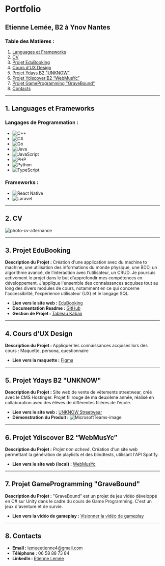 # Portfolio
## Etienne Lemée, B2 à Ynov Nantes

### Table des Matières :
1. [Languages et Frameworks](#1-languages-et-frameworks)
2. [CV](#2-cv)
3. [Projet EduBooking](#3-projet-edubooking)
4. [Cours d'UX Design](#4-cours-dux-design)
5. [Projet Ydays B2 "UNKNOW"](#5-projet-ydays-b2-unknow)
6. [Projet Ydiscover B2 “WebMusYc”](#6-projet-ydiscover-b2-webmusyc)
7. [Projet GameProgramming "GraveBound"](#7-projet-gameprogramming-gravebound)
8. [Contacts](#8-contacts)

---

## 1. Languages et Frameworks

### Langages de Programmation :
- ![C++](https://img.shields.io/badge/C++-14-red)
- ![C#](https://img.shields.io/badge/C%23-.NET_6-blue)
- ![Go](https://img.shields.io/badge/Go-1.17-blue)
- ![Java](https://img.shields.io/badge/Java-11-red)
- ![JavaScript](https://img.shields.io/badge/JavaScript-ES6-yellow)
- ![PHP](https://img.shields.io/badge/PHP-%5E7.4-blue)
- ![Python](https://img.shields.io/badge/Python-3.9.7-blue)
- ![TypeScript](https://img.shields.io/badge/TypeScript-4.4.3-blue)

### Frameworks :
- ![React Native](https://img.shields.io/badge/React_Native-0.66.3-green)
- ![Laravel](https://img.shields.io/badge/Laravel-v8-red)

---

## 2. CV

![photo-cv-alternance](https://github.com/EtienneLm/Portfolio/assets/112947657/47a6805b-48c4-4668-ab13-2db9bc15de48)

---

## 3. Projet EduBooking
**Description du Projet :** Création d'une application avec du machine to machine, une utilisation des informations du monde physique, une BDD, un algorithme avancé, de l’interaction avec l’utilisateur, un CRUD. Je poursuis activement le projet dans le but d'approfondir mes compétences en développement. J'applique l'ensemble des connaissances acquises tout au long des divers modules de cours, notamment en ce qui concerne l'accessibilité, l'expérience utilisateur (UX) et le langage SQL.

- **Lien vers le site web :** [EduBooking](https://edubooking.000webhostapp.com)
- **Documentation Readme :** [GitHub](https://github.com/EtienneLm/Projet-EduBooking-B2)
- **Gestion de Projet :** [Tableau Kaban](https://github.com/users/EtienneLm/projects/2)

---

## 4. Cours d'UX Design
**Description du Projet :** Appliquer les connaissances acquises lors des cours : Maquette, persona, questionnaire 
- **Lien vers la maquette :** [Figma](https://www.figma.com/design/CslSiGrZHYO7bjdchYZAUi/Ynov-UX-Projet-FreePrints?node-id=1-378&t=pl1rD0o81aj0NBFE-0)

---

## 5. Projet Ydays B2 "UNKNOW"
**Description du Projet :** Site web de vente de vêtements streetwear, créé avec le CMS Hostinger. Projet fil rouge de ma deuxième année, réalisé en collaboration avec des élèves de différentes filières de l’école.
- **Lien vers le site web :** [UNKNOW Streetwear](https://unknow-streetwear.com)
- **Démonstration du Produit :** ![MicrosoftTeams-image](https://github.com/EtienneLm/Portfolio/assets/112947657/33bde606-fe81-45ce-95b1-04e577dc8e68)

---

## 6. Projet Ydiscover B2 “WebMusYc”
**Description du Projet :** *Projet non achevé*. Création d'un site web permettant la génération de playlists et des blindtests, utilisant l'API Spotify.
- **Lien vers le site web (local) :** [WebMusYc](http://127.0.0.1:5000/home) 

---

## 7. Projet GameProgramming "GraveBound"
**Description du Projet :** "GraveBound" est un projet de jeu vidéo développé en C# sur Unity dans le cadre du cours de Game Programming. C'est un jeux d'aventure et de survie.
- **Lien vers la vidéo de gameplay :** [Visionner la vidéo de gameplay](https://youtu.be/Pn65kcbow58?si=G3FcakucEF9RHi8t)

---

## 8. Contacts
- **Email :** lemeeetienne4@gmail.com
- **Téléphone :** 06 58 88 73 84
- **LinkedIn :** [Etienne Lemée](https://www.linkedin.com/in/etienne-lemee/)
